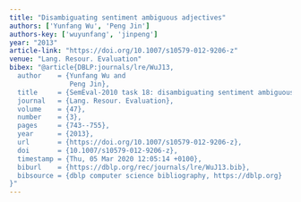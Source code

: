 ```yaml
---
title: "Disambiguating sentiment ambiguous adjectives"
authors: ['Yunfang Wu', 'Peng Jin']
authors-key: ['wuyunfang', 'jinpeng']
year: "2013"
article-link: "https://doi.org/10.1007/s10579-012-9206-z"
venue: "Lang. Resour. Evaluation"
bibex: "@article{DBLP:journals/lre/WuJ13,
  author    = {Yunfang Wu and
               Peng Jin},
  title     = {SemEval-2010 task 18: disambiguating sentiment ambiguous adjectives},
  journal   = {Lang. Resour. Evaluation},
  volume    = {47},
  number    = {3},
  pages     = {743--755},
  year      = {2013},
  url       = {https://doi.org/10.1007/s10579-012-9206-z},
  doi       = {10.1007/s10579-012-9206-z},
  timestamp = {Thu, 05 Mar 2020 12:05:14 +0100},
  biburl    = {https://dblp.org/rec/journals/lre/WuJ13.bib},
  bibsource = {dblp computer science bibliography, https://dblp.org}
}"
---
```

